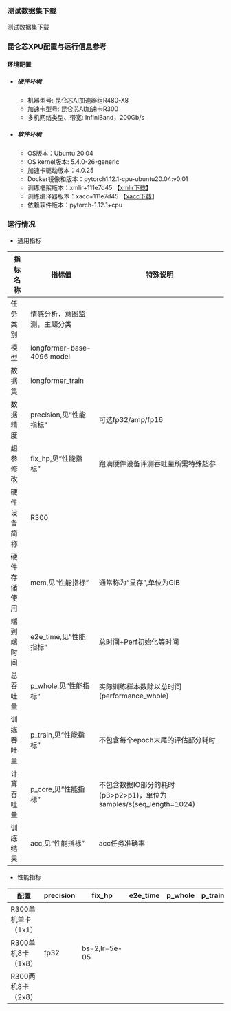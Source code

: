 ### 测试数据集下载
[测试数据集下载](../../benchmarks/longformer/README.md#测试数据集下载)

### 昆仑芯XPU配置与运行信息参考
#### 环境配置
- ##### 硬件环境
  - 机器型号: 昆仑芯AI加速器组R480-X8
  - 加速卡型号: 昆仑芯AI加速卡R300
  - 多机网络类型、带宽: InfiniBand，200Gb/s

- ##### 软件环境
  - OS版本：Ubuntu 20.04
  - OS kernel版本: 5.4.0-26-generic
  - 加速卡驱动版本：4.0.25
  - Docker镜像和版本：pytorch1.12.1-cpu-ubuntu20.04:v0.01
  - 训练框架版本：xmlir+111e7d45  【[xmlir下载](https://bd.bcebos.com/klx-pytorch-ipipe-bd/flagperf/archives/111e7d45/xmlir-0.0.1-cp38-cp38-linux_x86_64.whl)】
  - 训练编译器版本：xacc+111e7d45  【[xacc下载](https://bd.bcebos.com/klx-pytorch-ipipe-bd/flagperf/archives/111e7d45/xacc-0.1.0-cp38-cp38-linux_x86_64.whl)】
  - 依赖软件版本：pytorch-1.12.1+cpu

### 运行情况

* 通用指标

| 指标名称       | 指标值                  | 特殊说明                                    |
| -------------- | ----------------------- | ------------------------------------------- |
| 任务类别       | 情感分析，意图监测，主题分类            |                                             |
| 模型           | longformer-base-4096 model      |                                             |
| 数据集         | longformer_train               |                                             |
| 数据精度       | precision,见“性能指标”  | 可选fp32/amp/fp16                           |
| 超参修改       | fix_hp,见“性能指标”     | 跑满硬件设备评测吞吐量所需特殊超参          |
| 硬件设备简称   | R300             |                                             |
| 硬件存储使用   | mem,见“性能指标”        | 通常称为“显存”,单位为GiB                    |
| 端到端时间     | e2e_time,见“性能指标”   | 总时间+Perf初始化等时间                     |
| 总吞吐量       | p_whole,见“性能指标”    | 实际训练样本数除以总时间(performance_whole) |
| 训练吞吐量     | p_train,见“性能指标”    | 不包含每个epoch末尾的评估部分耗时           |
| 计算吞吐量     | p_core,见“性能指标” | 不包含数据IO部分的耗时(p3>p2>p1)，单位为samples/s(seq_length=1024)|
| 训练结果       | acc,见“性能指标”    | acc任务准确率                         |                                      |

* 性能指标

| 配置                | precision | fix_hp           | e2e_time | p_whole | p_train | p_core | acc | mem       |
| ------------------- | --------- | ---------------- | -------- | ------- | ------- | ------ | ------- | --------- |
| R300单机单卡（1x1） |      |    |          |         |         |         |        |         |
| R300单机8卡（1x8）  |  fp32      | bs=2,lr=5e-05 |     |     |     |  |  0.64 | 12.9/32.0 |
| R300两机8卡（2x8）  |       |    |           |         |         |         |       |  |

